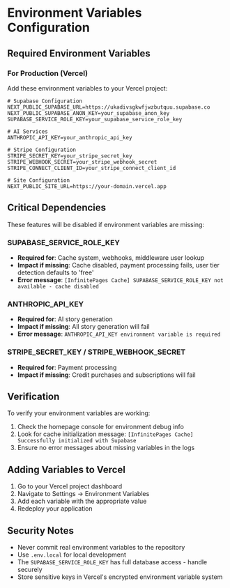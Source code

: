 # Environment Variables Configuration

## Required Environment Variables

### For Production (Vercel)

Add these environment variables to your Vercel project:

```
# Supabase Configuration
NEXT_PUBLIC_SUPABASE_URL=https://ukadivsgkwfjwzbutquu.supabase.co
NEXT_PUBLIC_SUPABASE_ANON_KEY=your_supabase_anon_key
SUPABASE_SERVICE_ROLE_KEY=your_supabase_service_role_key

# AI Services
ANTHROPIC_API_KEY=your_anthropic_api_key

# Stripe Configuration
STRIPE_SECRET_KEY=your_stripe_secret_key
STRIPE_WEBHOOK_SECRET=your_stripe_webhook_secret
STRIPE_CONNECT_CLIENT_ID=your_stripe_connect_client_id

# Site Configuration
NEXT_PUBLIC_SITE_URL=https://your-domain.vercel.app
```

## Critical Dependencies

These features will be disabled if environment variables are missing:

### SUPABASE_SERVICE_ROLE_KEY
- **Required for**: Cache system, webhooks, middleware user lookup
- **Impact if missing**: Cache disabled, payment processing fails, user tier detection defaults to 'free'
- **Error message**: `[InfinitePages Cache] SUPABASE_SERVICE_ROLE_KEY not available - cache disabled`

### ANTHROPIC_API_KEY
- **Required for**: AI story generation
- **Impact if missing**: All story generation will fail
- **Error message**: `ANTHROPIC_API_KEY environment variable is required`

### STRIPE_SECRET_KEY / STRIPE_WEBHOOK_SECRET
- **Required for**: Payment processing
- **Impact if missing**: Credit purchases and subscriptions will fail

## Verification

To verify your environment variables are working:

1. Check the homepage console for environment debug info
2. Look for cache initialization message: `[InfinitePages Cache] Successfully initialized with Supabase`
3. Ensure no error messages about missing variables in the logs

## Adding Variables to Vercel

1. Go to your Vercel project dashboard
2. Navigate to Settings → Environment Variables
3. Add each variable with the appropriate value
4. Redeploy your application

## Security Notes

- Never commit real environment variables to the repository
- Use `.env.local` for local development
- The `SUPABASE_SERVICE_ROLE_KEY` has full database access - handle securely
- Store sensitive keys in Vercel's encrypted environment variable system